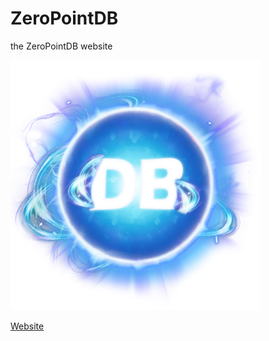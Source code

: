 # ZeroPointDB
the ZeroPointDB website

<img src="https://github.com/ZeroPointDB/zeropointdb.github.io/blob/main/ZeroPointDBlogo.png" width="400">

[Website](https://zeropointdb.github.io)
